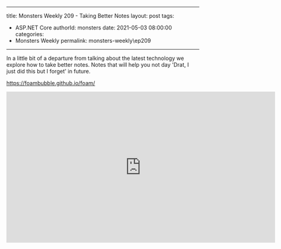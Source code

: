 
---
title: Monsters Weekly 209 -  Taking Better Notes
layout: post
tags: 
  - ASP.NET Core
authorId: monsters
date: 2021-05-03 08:00:00
categories:
  - Monsters Weekly
permalink: monsters-weekly\ep209
---

In a little bit of a departure from talking about the latest technology we explore how to take better notes. Notes that will help you not day 'Drat, I just did this but I forget' in future.

https://foambubble.github.io/foam/

<iframe width="702" height="395" src="https://www.youtube.com/embed/LUEn0OUzaTI" frameborder="0" allow="accelerometer; autoplay; encrypted-media; gyroscope; picture-in-picture" allowfullscreen></iframe>
